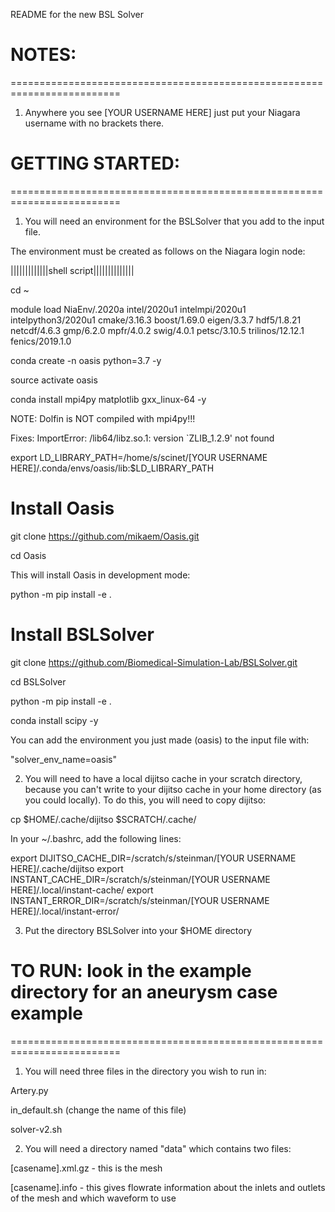 README for the new BSL Solver

# NOTES:
=========================================================================
1) Anywhere you see [YOUR USERNAME HERE] just put your Niagara username with no brackets there.

# GETTING STARTED:
=========================================================================
1) You will need an environment for the BSLSolver that you add to the input file. 

The environment must be created as follows on the Niagara login node:

|||||||||||||shell script||||||||||||||

cd ~

module load NiaEnv/.2020a intel/2020u1 intelmpi/2020u1 intelpython3/2020u1 cmake/3.16.3 boost/1.69.0 eigen/3.3.7 hdf5/1.8.21 netcdf/4.6.3 gmp/6.2.0 mpfr/4.0.2 swig/4.0.1 petsc/3.10.5 trilinos/12.12.1 fenics/2019.1.0

conda create -n oasis python=3.7 -y

source activate oasis

conda install mpi4py matplotlib gxx_linux-64 -y

NOTE: Dolfin is NOT compiled with mpi4py!!!

Fixes: ImportError: /lib64/libz.so.1: version `ZLIB_1.2.9' not found

export LD_LIBRARY_PATH=/home/s/scinet/[YOUR USERNAME HERE]/.conda/envs/oasis/lib:$LD_LIBRARY_PATH

# Install Oasis
git clone https://github.com/mikaem/Oasis.git

cd Oasis

This will install Oasis in development mode:

python -m pip install -e . 

# Install BSLSolver
git clone https://github.com/Biomedical-Simulation-Lab/BSLSolver.git

cd BSLSolver

python -m pip install -e .

conda install scipy -y

You can add the environment you just made (oasis) to the input file with:

"solver_env_name=oasis"

2) You will need to have a local dijitso cache in your scratch directory, because you can't write to your dijitso cache in your home directory (as you could locally). To do this, you will need to copy dijitso:

cp $HOME/.cache/dijitso $SCRATCH/.cache/

In your ~/.bashrc, add the following lines:

export DIJITSO_CACHE_DIR=/scratch/s/steinman/[YOUR USERNAME HERE]/.cache/dijitso
export INSTANT_CACHE_DIR=/scratch/s/steinman/[YOUR USERNAME HERE]/.local/instant-cache/
export INSTANT_ERROR_DIR=/scratch/s/steinman/[YOUR USERNAME HERE]/.local/instant-error/

3) Put the directory BSLSolver into your $HOME directory

# TO RUN: look in the example directory for an aneurysm case example
=========================================================================
1) You will need three files in the directory you wish to run in:

Artery.py

in_default.sh (change the name of this file)

solver-v2.sh

2) You will need a directory named "data" which contains two files:

[casename].xml.gz - this is the mesh

[casename].info - this gives flowrate information about the inlets and outlets of the mesh and which waveform to use


